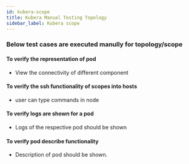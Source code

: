 ```yaml
---
id: kubera-scope
title: Kubera Manual Testing Topology
sidebar_label: Kubera scope
---
```


### Below test cases are executed manully for topology/scope


#### To verify the representation of pod 
- View the connectivity of different component 

#### To verify the ssh functionality of scopes into hosts 
- user can type commands in node 

#### To verify logs are shown for a pod  
- Logs of the respective pod should be shown 

#### To verify pod describe functionality
- Description of pod should be shown.
